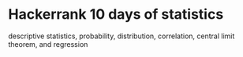 # Hackerrank 10 days of statistics
descriptive statistics, probability, distribution, correlation, central limit theorem, and regression
